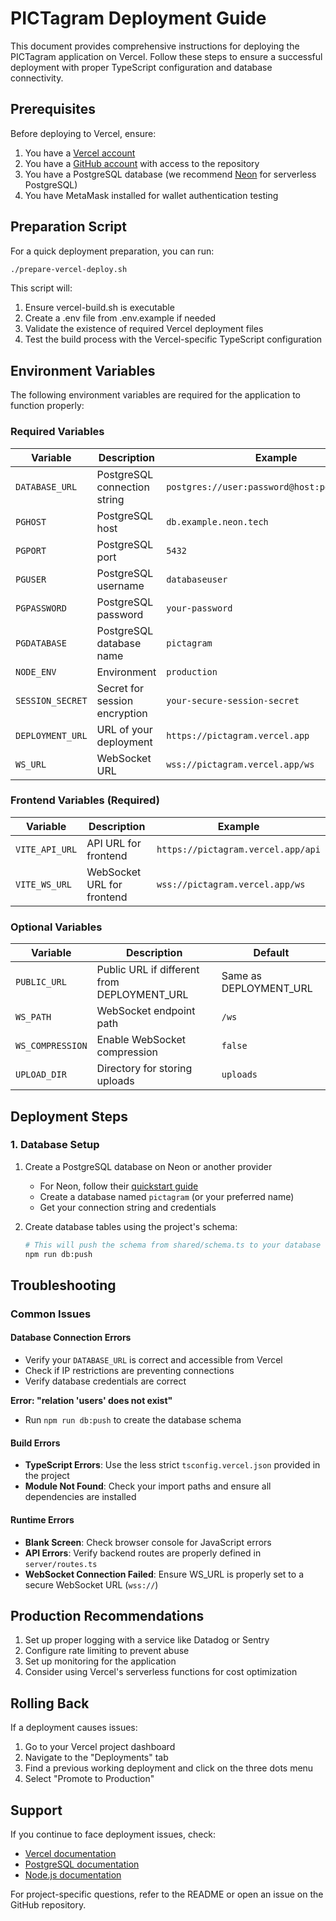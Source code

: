 # PICTagram Deployment Guide

This document provides comprehensive instructions for deploying the PICTagram application on Vercel. Follow these steps to ensure a successful deployment with proper TypeScript configuration and database connectivity.

## Prerequisites

Before deploying to Vercel, ensure:

1. You have a [Vercel account](https://vercel.com/signup)
2. You have a [GitHub account](https://github.com/signup) with access to the repository
3. You have a PostgreSQL database (we recommend [Neon](https://neon.tech/) for serverless PostgreSQL)
4. You have MetaMask installed for wallet authentication testing

## Preparation Script

For a quick deployment preparation, you can run:

```bash
./prepare-vercel-deploy.sh
```

This script will:
1. Ensure vercel-build.sh is executable
2. Create a .env file from .env.example if needed
3. Validate the existence of required Vercel deployment files
4. Test the build process with the Vercel-specific TypeScript configuration

## Environment Variables

The following environment variables are required for the application to function properly:

### Required Variables

| Variable | Description | Example |
|----------|-------------|---------|
| `DATABASE_URL` | PostgreSQL connection string | `postgres://user:password@host:port/database` |
| `PGHOST` | PostgreSQL host | `db.example.neon.tech` |
| `PGPORT` | PostgreSQL port | `5432` |
| `PGUSER` | PostgreSQL username | `databaseuser` |
| `PGPASSWORD` | PostgreSQL password | `your-password` |
| `PGDATABASE` | PostgreSQL database name | `pictagram` |
| `NODE_ENV` | Environment | `production` |
| `SESSION_SECRET` | Secret for session encryption | `your-secure-session-secret` |
| `DEPLOYMENT_URL` | URL of your deployment | `https://pictagram.vercel.app` |
| `WS_URL` | WebSocket URL | `wss://pictagram.vercel.app/ws` |

### Frontend Variables (Required)

| Variable | Description | Example |
|----------|-------------|---------|
| `VITE_API_URL` | API URL for frontend | `https://pictagram.vercel.app/api` |
| `VITE_WS_URL` | WebSocket URL for frontend | `wss://pictagram.vercel.app/ws` |

### Optional Variables

| Variable | Description | Default |
|----------|-------------|---------|
| `PUBLIC_URL` | Public URL if different from DEPLOYMENT_URL | Same as DEPLOYMENT_URL |
| `WS_PATH` | WebSocket endpoint path | `/ws` |
| `WS_COMPRESSION` | Enable WebSocket compression | `false` |
| `UPLOAD_DIR` | Directory for storing uploads | `uploads` |

## Deployment Steps

### 1. Database Setup

1. Create a PostgreSQL database on Neon or another provider
   - For Neon, follow their [quickstart guide](https://neon.tech/docs/get-started-with-neon/quickstart)
   - Create a database named `pictagram` (or your preferred name)
   - Get your connection string and credentials

2. Create database tables using the project's schema:
   ```bash
   # This will push the schema from shared/schema.ts to your database
   npm run db:push
   ```

## Troubleshooting

### Common Issues

#### Database Connection Errors

- Verify your `DATABASE_URL` is correct and accessible from Vercel
- Check if IP restrictions are preventing connections
- Verify database credentials are correct

**Error: "relation 'users' does not exist"**
- Run `npm run db:push` to create the database schema

#### Build Errors

- **TypeScript Errors**: Use the less strict `tsconfig.vercel.json` provided in the project
- **Module Not Found**: Check your import paths and ensure all dependencies are installed

#### Runtime Errors

- **Blank Screen**: Check browser console for JavaScript errors
- **API Errors**: Verify backend routes are properly defined in `server/routes.ts`
- **WebSocket Connection Failed**: Ensure WS_URL is properly set to a secure WebSocket URL (`wss://`)

## Production Recommendations

1. Set up proper logging with a service like Datadog or Sentry
2. Configure rate limiting to prevent abuse
3. Set up monitoring for the application
4. Consider using Vercel's serverless functions for cost optimization

## Rolling Back

If a deployment causes issues:
1. Go to your Vercel project dashboard
2. Navigate to the "Deployments" tab
3. Find a previous working deployment and click on the three dots menu
4. Select "Promote to Production"

## Support

If you continue to face deployment issues, check:
- [Vercel documentation](https://vercel.com/docs)
- [PostgreSQL documentation](https://www.postgresql.org/docs/)
- [Node.js documentation](https://nodejs.org/en/docs/)

For project-specific questions, refer to the README or open an issue on the GitHub repository.